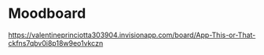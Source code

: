 # Moodboard 
https://valentineprinciotta303904.invisionapp.com/board/App-This-or-That-ckfns7qbv0i8p18w9eo1vkczn
